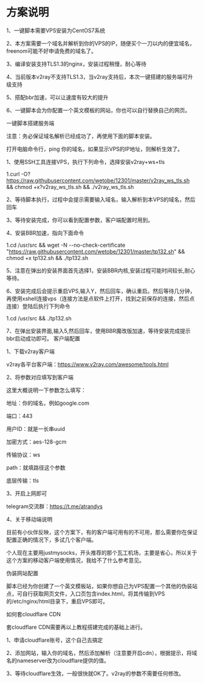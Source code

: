 # 方案说明
1、一键脚本需要VPS安装为CentOS7系统

2、本方案需要一个域名并解析到你的VPS的IP，随便买个一刀以内的便宜域名，freenom可能不好申请免费的域名了。

3、编译安装支持TLS1.3的nginx，安装过程稍慢，耐心等待

4、当前版本v2ray不支持TLS1.3，当v2ray支持后，本次一键搭建的服务端可升级支持

5、搭配bbr加速，可以让速度有较大的提升

6、一键脚本会为你配置一个英文模板的网站，你也可以自行替换自己的网页。

一键脚本搭建服务端

注意：务必保证域名解析已经成功了，再使用下面的脚本安装。

打开电脑命令行，ping 你的域名，如果显示VPS的IP地址，则解析生效了。

1、使用SSH工具连接VPS，执行下列命令，选择安装v2ray+ws+tls

1.curl -O?https://raw.githubusercontent.com/wetobe/12301/master/v2ray_ws_tls.sh && chmod +x?v2ray_ws_tls.sh && ./v2ray_ws_tls.sh

2、等待脚本执行，过程中会提示需要输入域名，输入解析到本VPS的域名，然后回车

3、等待安装完成，你可以看到配置参数，客户端配置时用到。

4、安装BBR加速，指向下面命令

1.cd /usr/src && wget -N --no-check-certificate "https://raw.githubusercontent.com/wetobe/12301/master/tp132.sh" && chmod +x tp132.sh && ./tp132.sh

5、注意在弹出的安装界面首先选择1，安装BBR内核,安装过程可能时间较长,耐心等待。

6、安装完成后会提示重启VPS,输入Y，然后回车，确认重启。然后等待几分钟，再使用xshell连接vps（连接方法是点软件上打开，找到之前保存的连接，然后点连接）登陆后执行下列命令

1.cd /usr/src && ./tp132.sh

7、在弹出安装界面,输入5,然后回车，使用BBR魔改版加速，等待安装完成提示bbr启动成功即可。
客户端配置

1、下载v2ray客户端

v2ray各平台客户端：https://www.v2ray.com/awesome/tools.html

2、将参数对应填写到客户端

这里大概说明一下参数怎么填写：

地址：你的域名，例如google.com

端口：443

用户ID：就是一长串uuid

加密方式：aes-128-gcm

传输协议：ws

path：就填路径这个参数

底层传输：tls

3、开启上网即可

telegram交流群：https://t.me/atrandys

4、关于移动端说明

目前有小伙伴反映，这个方案下，有的客户端可用有的不可用，那么需要你在保证配置正确的情况下，多试几个客户端。

个人现在主要用justmysocks，开头推荐的那个瓦工机场，主要是省心，所以关于这个方案的移动客户端使用情况，我给不了什么参考意见。

伪装网站配置

脚本已经为你创建了一个英文模板站，如果你想自己为VPS配置一个其他的伪装站点，可自行获取网页文件，入口页包含index.html，将其传输到VPS的/etc/nginx/html目录下，重启VPS即可。

如何套cloudflare CDN

套cloudflare CDN需要再以上教程搭建完成的基础上进行。

1、申请cloudflare账号，这个自己去搞定

2、添加网站，输入你的域名，然后添加解析（注意要开启cdn），根据提示，将域名的nameserver改为cloudflare提供的值。

3、等待cloudflare生效，一般很快就OK了。v2ray的参数不需要任何修改。

